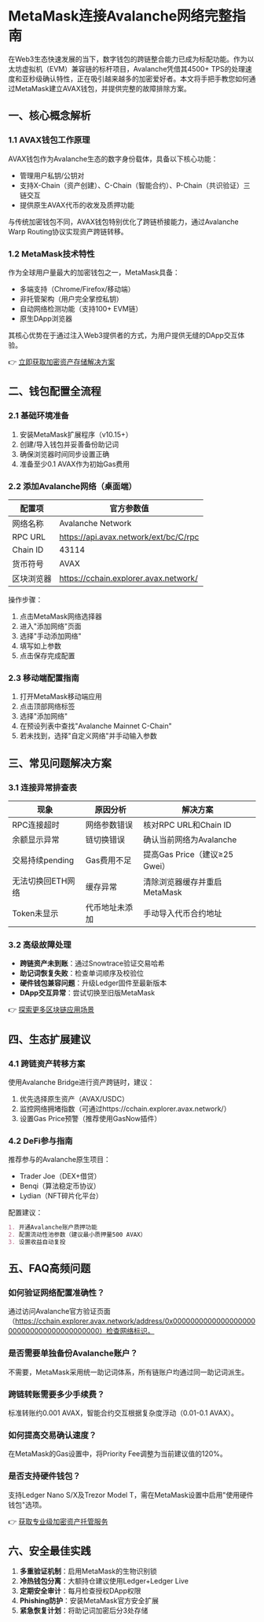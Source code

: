# MetaMask连接Avalanche网络完整指南

在Web3生态快速发展的当下，数字钱包的跨链整合能力已成为标配功能。作为以太坊虚拟机（EVM）兼容链的标杆项目，Avalanche凭借其4500+ TPS的处理速度和亚秒级确认特性，正在吸引越来越多的加密爱好者。本文将手把手教您如何通过MetaMask建立AVAX钱包，并提供完整的故障排除方案。

## 一、核心概念解析

### 1.1 AVAX钱包工作原理
AVAX钱包作为Avalanche生态的数字身份载体，具备以下核心功能：
- 管理用户私钥/公钥对
- 支持X-Chain（资产创建）、C-Chain（智能合约）、P-Chain（共识验证）三链交互
- 提供原生AVAX代币的收发及质押功能

与传统加密钱包不同，AVAX钱包特别优化了跨链桥接能力，通过Avalanche Warp Routing协议实现资产跨链转移。

### 1.2 MetaMask技术特性
作为全球用户量最大的加密钱包之一，MetaMask具备：
- 多端支持（Chrome/Firefox/移动端）
- 非托管架构（用户完全掌控私钥）
- 自动网络检测功能（支持100+ EVM链）
- 原生DApp浏览器

其核心优势在于通过注入Web3提供者的方式，为用户提供无缝的DApp交互体验。

👉 [立即获取加密资产存储解决方案](https://bit.ly/okx_welcome)

## 二、钱包配置全流程

### 2.1 基础环境准备
1. 安装MetaMask扩展程序（v10.15+）
2. 创建/导入钱包并妥善备份助记词
3. 确保浏览器时间同步设置正确
4. 准备至少0.1 AVAX作为初始Gas费用

### 2.2 添加Avalanche网络（桌面端）

| 配置项       | 官方参数值                          |
|--------------|-------------------------------------|
| 网络名称     | Avalanche Network                   |
| RPC URL      | https://api.avax.network/ext/bc/C/rpc |
| Chain ID     | 43114                               |
| 货币符号     | AVAX                                |
| 区块浏览器   | https://cchain.explorer.avax.network/ |

操作步骤：
1. 点击MetaMask网络选择器
2. 进入"添加网络"页面
3. 选择"手动添加网络"
4. 填写如上参数
5. 点击保存完成配置

### 2.3 移动端配置指南
1. 打开MetaMask移动端应用
2. 点击顶部网络标签
3. 选择"添加网络"
4. 在预设列表中查找"Avalanche Mainnet C-Chain"
5. 若未找到，选择"自定义网络"并手动输入参数

## 三、常见问题解决方案

### 3.1 连接异常排查表

| 现象                | 原因分析               | 解决方案                     |
|---------------------|------------------------|------------------------------|
| RPC连接超时         | 网络参数错误           | 核对RPC URL和Chain ID        |
| 余额显示异常        | 链切换错误             | 确认当前网络为Avalanche      |
| 交易持续pending     | Gas费用不足            | 提高Gas Price（建议≥25 Gwei）|
| 无法切换回ETH网络   | 缓存异常               | 清除浏览器缓存并重启MetaMask |
| Token未显示         | 代币地址未添加         | 手动导入代币合约地址         |

### 3.2 高级故障处理
- **跨链资产未到账**：通过Snowtrace验证交易哈希
- **助记词恢复失败**：检查单词顺序及校验位
- **硬件钱包兼容问题**：升级Ledger固件至最新版本
- **DApp交互异常**：尝试切换至旧版MetaMask

👉 [探索更多区块链应用场景](https://bit.ly/okx_welcome)

## 四、生态扩展建议

### 4.1 跨链资产转移方案
使用Avalanche Bridge进行资产跨链时，建议：
1. 优先选择原生资产（AVAX/USDC）
2. 监控网络拥堵指数（可通过https://cchain.explorer.avax.network/）
3. 设置Gas Price预警（推荐使用GasNow插件）

### 4.2 DeFi参与指南
推荐参与的Avalanche原生项目：
- Trader Joe（DEX+借贷）
- Benqi（算法稳定币协议）
- Lydian（NFT碎片化平台）

配置建议：
```markdown
1. 开通Avalanche账户质押功能
2. 配置流动性池参数（建议最小质押量500 AVAX）
3. 设置收益自动复投
```

## 五、FAQ高频问题

### 如何验证网络配置准确性？
通过访问Avalanche官方验证页面（https://cchain.explorer.avax.network/address/0x0000000000000000000000000000000000000000）检查网络标识。

### 是否需要单独备份Avalanche账户？
不需要，MetaMask采用统一助记词体系，所有链账户均通过同一助记词派生。

### 跨链转账需要多少手续费？
标准转账约0.001 AVAX，智能合约交互根据复杂度浮动（0.01-0.1 AVAX）。

### 如何提高交易确认速度？
在MetaMask的Gas设置中，将Priority Fee调整为当前建议值的120%。

### 是否支持硬件钱包？
支持Ledger Nano S/X及Trezor Model T，需在MetaMask设置中启用"使用硬件钱包"选项。

👉 [获取专业级加密资产托管服务](https://bit.ly/okx_welcome)

## 六、安全最佳实践

1. **多重验证机制**：启用MetaMask的生物识别锁
2. **冷热钱包分离**：大额持仓建议使用Ledger+Ledger Live
3. **定期安全审计**：每月检查授权DApp权限
4. **Phishing防护**：安装MetaMask官方安全扩展
5. **紧急恢复计划**：将助记词加密后分3处存储
